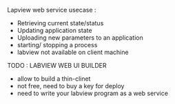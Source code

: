 Lapview web service usecase :
- Retrieving current state/status
- Updating application state
- Uploading new parameters to an application
- starting/ stopping a process
- labview not available on client machine
 

TODO : LABVIEW WEB UI BUILDER
- allow to build a thin-clinet 
- not free, need to buy a key for deploy
- need to write your labview program as a web service